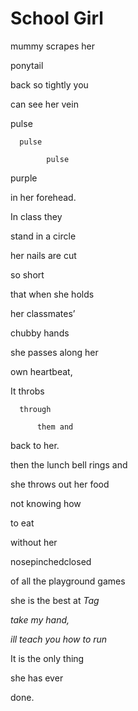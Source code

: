 # School Girl

mummy scrapes her

ponytail

back so tightly you

can see her vein

pulse

      pulse

            pulse

purple

in her forehead.

In class they

stand in a circle

her nails are cut

so short

that when she holds

her classmates’

chubby hands

she passes along her

own heartbeat,

It throbs

      through

          them and

back to her.

then the lunch bell rings and

she throws out her food

not knowing how

to eat

without her

nosepinchedclosed

of all the playground games

she is the best at *Tag*

*take my hand,*

*ill teach you how to run*

It is the only thing

she has ever

done.